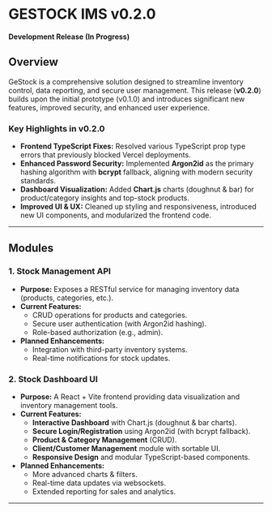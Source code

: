 # GESTOCK IMS v0.2.0
**Development Release (In Progress)**

## Overview
GeStock is a comprehensive solution designed to streamline inventory control, data reporting, and secure user management. This release (**v0.2.0**) builds upon the initial prototype (v0.1.0) and introduces significant new features, improved security, and enhanced user experience.

### Key Highlights in v0.2.0
- **Frontend TypeScript Fixes:** Resolved various TypeScript prop type errors that previously blocked Vercel deployments.
- **Enhanced Password Security:** Implemented **Argon2id** as the primary hashing algorithm with **bcrypt** fallback, aligning with modern security standards.
- **Dashboard Visualization:** Added **Chart.js** charts (doughnut & bar) for product/category insights and top-stock products.
- **Improved UI & UX:** Cleaned up styling and responsiveness, introduced new UI components, and modularized the frontend code.

---

## Modules

### 1. Stock Management API
- **Purpose:** Exposes a RESTful service for managing inventory data (products, categories, etc.).
- **Current Features:**
  - CRUD operations for products and categories.
  - Secure user authentication (with Argon2id hashing).
  - Role-based authorization (e.g., admin).
- **Planned Enhancements:**
  - Integration with third-party inventory systems.
  - Real-time notifications for stock updates.

### 2. Stock Dashboard UI
- **Purpose:** A React + Vite frontend providing data visualization and inventory management tools.
- **Current Features:**
  - **Interactive Dashboard** with Chart.js (doughnut & bar charts).
  - **Secure Login/Registration** using Argon2id (with bcrypt fallback).
  - **Product & Category Management** (CRUD).
  - **Client/Customer Management** module with sortable UI.
  - **Responsive Design** and modular TypeScript-based components.
- **Planned Enhancements:**
  - More advanced charts & filters.
  - Real-time data updates via websockets.
  - Extended reporting for sales and analytics.

---
